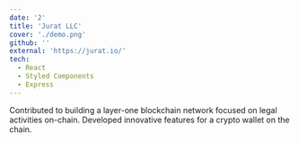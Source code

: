 ```yaml
---
date: '2'
title: 'Jurat LLC'
cover: './demo.png'
github: ''
external: 'https://jurat.io/'
tech:
  - React
  - Styled Components
  - Express
---
```


Contributed to building a layer-one blockchain network focused on legal activities on-chain. Developed innovative features for a crypto wallet on the chain.
